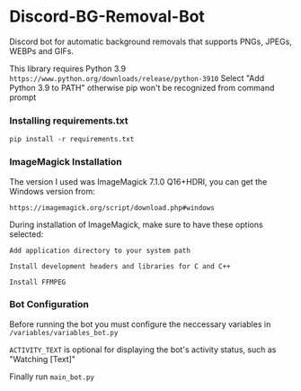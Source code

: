 # Discord-BG-Removal-Bot
Discord bot for automatic background removals that supports PNGs, JPEGs, WEBPs and GIFs.




This library requires Python 3.9
`https://www.python.org/downloads/release/python-3910`
Select "Add Python 3.9 to PATH" otherwise pip won't be recognized from command prompt

### Installing requirements.txt
```pip install -r requirements.txt```

### ImageMagick Installation
The version I used was ImageMagick 7.1.0 Q16+HDRI, you can get the Windows version from:

`https://imagemagick.org/script/download.php#windows`

During installation of ImageMagick, make sure to have these options selected:

`Add application directory to your system path`

`Install development headers and libraries for C and C++`

`Install FFMPEG`


### Bot Configuration
Before running the bot you must configure the neccessary variables in `/variables/variables_bot.py`

`ACTIVITY_TEXT` is optional for displaying the bot's activity status, such as "Watching [Text]" 

Finally run `main_bot.py`
